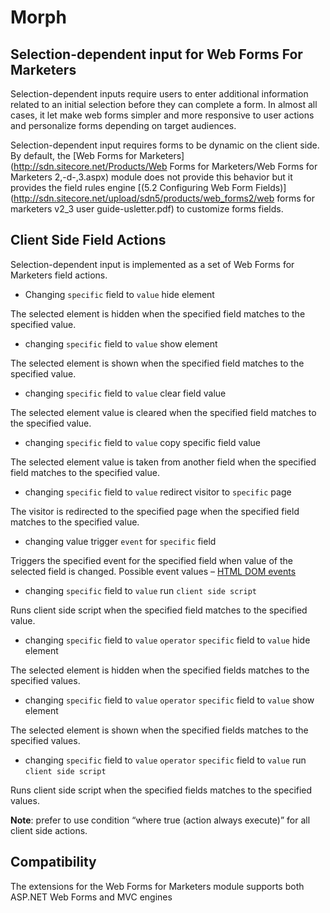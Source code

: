 # Morph
## Selection-dependent input for Web Forms For Marketers

Selection-dependent inputs require users to enter additional information related to an initial selection before they can complete a form. In almost all cases, it let make web forms simpler and more responsive to user actions and personalize forms depending on target audiences. 

Selection-dependent input requires forms to be dynamic on the client side.  By default, the [Web Forms for Marketers](http://sdn.sitecore.net/Products/Web Forms for Marketers/Web Forms for Marketers 2,-d-,3.aspx) module does not provide this behavior but it provides the field rules engine [(5.2 Configuring Web Form Fields)](http://sdn.sitecore.net/upload/sdn5/products/web_forms2/web forms for marketers v2_3 user guide-usletter.pdf) to customize forms fields.

## Client Side Field Actions
Selection-dependent input is implemented as a set of Web Forms for Marketers field actions. 

-	Changing `specific` field to `value` hide element
  
  The selected element is hidden when the specified field matches to the specified value.

-	changing `specific` field to `value` show element

  The selected element is shown when the specified field matches to the specified value.

-	changing `specific` field to `value` clear field value

  The selected element value is cleared when the specified field matches to the specified value.

-	changing `specific` field to `value` copy specific field value

  The selected element value is taken from another field when the specified field matches to the specified value.

-	changing `specific` field to `value` redirect visitor to `specific` page

  The visitor is redirected to the specified page when the specified field matches to the specified value.

-	changing value trigger `event` for `specific` field

  Triggers the specified event for the specified field when value of the selected field is changed. Possible event values – [HTML DOM events](http://www.w3schools.com/jsref/dom_obj_event.asp)
 
-	changing `specific` field to `value` run `client side script`

  Runs client side script when the specified field matches to the specified value.

-	changing `specific` field to `value` `operator` `specific` field to `value` hide element

  The selected element is hidden when the specified fields matches to the specified values.

-	changing `specific` field to `value` `operator` `specific` field to `value` show element

  The selected element is shown when the specified fields matches to the specified values.

-	changing `specific` field to `value` `operator` `specific` field to `value` run `client side script`

  Runs client side script when the specified fields matches to the specified values.


**Note**: prefer to use condition “where true (action always execute)” for all client side actions.

## Compatibility
The extensions for the Web Forms for Marketers module supports both ASP.NET Web Forms and MVC engines
